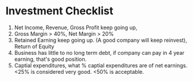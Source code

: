 # Investment Checklist

1. Net Income, Revenue, Gross Profit keep going up, 
2. Gross Margin > 40%, Net Margin > 20%
3. Retained Earning keep going up. (A good company will keep reinvest), Return of Equity
4. Business has little to no long term debt, if company can pay in 4 year earning, that's good position.
5. Captial expenditures, what % captial expenditures are of net earnings. <25% is considered very good. <50% is acceptable. 
